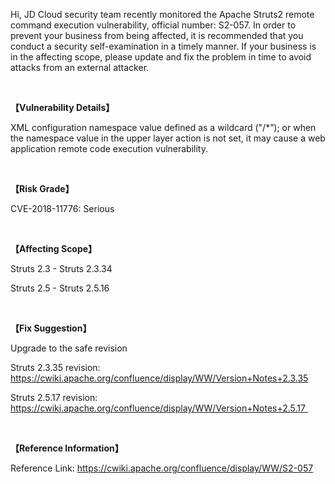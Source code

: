 <p>Hi, JD Cloud security team recently monitored the Apache Struts2 remote command execution vulnerability, official number: S2-057. In order to prevent your business from being affected, it is recommended that you conduct a security self-examination in a timely manner. If your business is in the affecting scope, please update and fix the problem in time to avoid attacks from an external attacker. </p><p><br/></p><p><strong>【Vulnerability Details】</strong></p><p>XML configuration namespace value defined as a wildcard ("/*”); or when the namespace value in the upper layer action is not set, it may cause a web application remote code execution vulnerability. </p><p><br/></p><p><strong>【Risk Grade】</strong></p><p>CVE-2018-11776: Serious</p><p><br/></p><p><strong>【Affecting Scope】</strong></p><p>Struts 2.3 - Struts 2.3.34</p><p>Struts 2.5 - Struts 2.5.16</p><p><br/></p><p><strong>【Fix Suggestion】</strong></p><p>Upgrade to the safe revision</p><p>Struts 2.3.35 revision: <a href="https://cwiki.apache.org/confluence/display/WW/Version+Notes+2.3.35" target="_blank" title="https://cwiki.apache.org/confluence/display/WW/Version+Notes+2.3.35">https://cwiki.apache.org/confluence/display/WW/Version+Notes+2.3.35</a></p><p>Struts 2.5.17 revision: <a href="https://cwiki.apache.org/confluence/display/WW/Version+Notes+2.5.17" target="_blank" title="https://cwiki.apache.org/confluence/display/WW/Version+Notes+2.5.17">https://cwiki.apache.org/confluence/display/WW/Version+Notes+2.5.17&nbsp;</a></p><p><br/></p><p><strong>【Reference Information】</strong></p><p>Reference Link: <a href="https://cwiki.apache.org/confluence/display/WW/S2-057" target="_blank" title="https://cwiki.apache.org/confluence/display/WW/S2-057">https://cwiki.apache.org/confluence/display/WW/S2-057</a></p><p><br/></p>